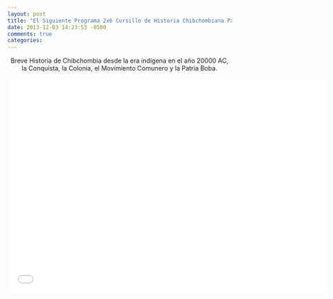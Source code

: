 ```yaml
---
layout: post
title: "El Siguiente Programa 2x6 Cursillo de Historia Chibchombiana Parte 1"
date: 2013-12-03 14:23:53 -0500
comments: true
categories: 
---
```

<div align="center">
Breve Historia de Chibchombia desde la era indígena en el año 20000 AC, la Conquista, la Colonia, el Movimiento Comunero y la Patria Boba.
<br></br>
<iframe width="720" height="480" src="//www.youtube.com/embed/9wtUBA_cBzA" frameborder="0" allowfullscreen></iframe>
</div>

